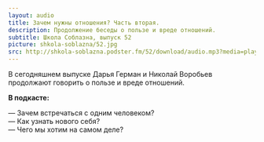 ```yaml
---
layout: audio
title: Зачем нужны отношения? Часть вторая.
description: Продолжение беседы о пользе и вреде отношений.
subtitle: Школа Соблазна, выпуск 52
picture: shkola-soblazna/52.jpg
src: http://shkola-soblazna.podster.fm/52/download/audio.mp3?media=player
---
```


В сегодняшнем выпуске Дарья Герман и Николай Воробьев продолжают говорить о пользе и вреде отношений.

**В подкасте:**

— Зачем встречаться с одним человеком?  
— Как узнать нового себя?  
— Чего мы хотим на самом деле?   

